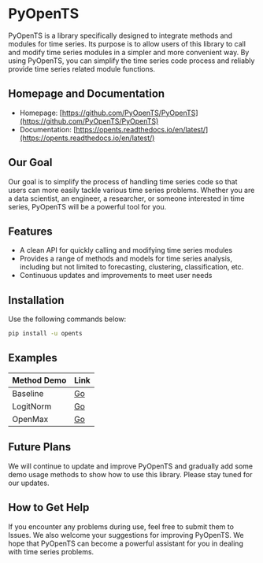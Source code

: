 # PyOpenTS

PyOpenTS is a library specifically designed to integrate methods and modules for time series. Its purpose is to allow users of this library to call and modify time series modules in a simpler and more convenient way. By using PyOpenTS, you can simplify the time series code process and reliably provide time series related module functions.  

## Homepage and Documentation

+ Homepage: [https://github.com/PyOpenTS/PyOpenTS](https://github.com/PyOpenTS/PyOpenTS)
+ Documentation: [https://opents.readthedocs.io/en/latest/](https://opents.readthedocs.io/en/latest/)

## Our Goal

Our goal is to simplify the process of handling time series code so that users can more easily tackle various time series problems. Whether you are a data scientist, an engineer, a researcher, or someone interested in time series, PyOpenTS will be a powerful tool for you.  

## Features

+ A clean API for quickly calling and modifying time series modules
+ Provides a range of methods and models for time series analysis, including but not limited to forecasting, clustering, classification, etc. 
+ Continuous updates and improvements to meet user needs

## Installation

Use the following commands below:

```cmd
pip install -u opents
```

## Examples

|Method Demo   |Link|
|---------| ------- |
|Baseline |[Go](https://github.com/PyOpenTS/PyOpenTS/blob/main/examples/demo_benchmark.py)       |
|LogitNorm|[Go](https://github.com/PyOpenTS/PyOpenTS/blob/main/examples/demo_logitnorm.py)    |
|OpenMax  |[Go](https://github.com/PyOpenTS/PyOpenTS/blob/main/examples/demo_openmax.py)       |

## Future Plans

We will continue to update and improve PyOpenTS and gradually add some demo usage methods to show how to use this library. Please stay tuned for our updates.

## How to Get Help

If you encounter any problems during use, feel free to submit them to Issues. We also welcome your suggestions for improving PyOpenTS. We hope that PyOpenTS can become a powerful assistant for you in dealing with time series problems.